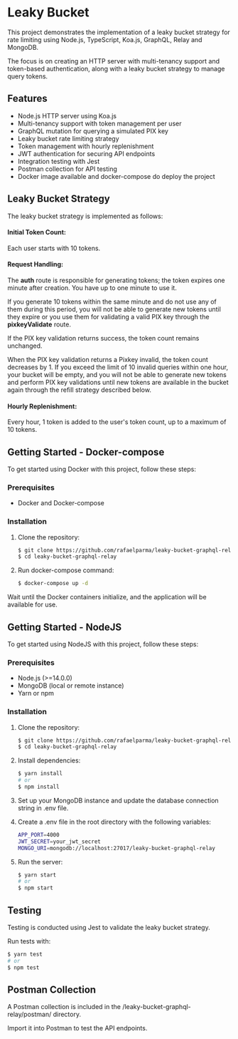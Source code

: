 # Leaky Bucket 

This project demonstrates the implementation of a leaky bucket strategy for rate limiting using Node.js, TypeScript, Koa.js, GraphQL, Relay and MongoDB. 

The focus is on creating an HTTP server with multi-tenancy support and token-based authentication, along with a leaky bucket strategy to manage query tokens.


## Features

- Node.js HTTP server using Koa.js
- Multi-tenancy support with token management per user
- GraphQL mutation for querying a simulated PIX key
- Leaky bucket rate limiting strategy
- Token management with hourly replenishment
- JWT authentication for securing API endpoints
- Integration testing with Jest 
- Postman collection for API testing
- Docker image available and docker-compose do deploy the project


## Leaky Bucket Strategy
The leaky bucket strategy is implemented as follows:

#### Initial Token Count: 
Each user starts with 10 tokens.

#### Request Handling: 
The **auth** route is responsible for generating tokens; the token expires one minute after creation. You have up to one minute to use it.

If you generate 10 tokens within the same minute and do not use any of them during this period, you will not be able to generate new tokens until they expire or you use them for validating a valid PIX key through the **pixkeyValidate** route.

If the PIX key validation returns success, the token count remains unchanged. 

When the PIX key validation returns a Pixkey invalid, the token count decreases by 1. If you exceed the limit of 10 invalid queries within one hour, your bucket will be empty, and you will not be able to generate new tokens and perform PIX key validations until new tokens are available in the bucket again through the refill strategy described below.

#### Hourly Replenishment: 

Every hour, 1 token is added to the user's token count, up to a maximum of 10 tokens.

## Getting Started - Docker-compose

To get started using Docker with this project, follow these steps:

### Prerequisites

- Docker and Docker-compose

### Installation

1. Clone the repository:

    ```bash
    $ git clone https://github.com/rafaelparma/leaky-bucket-graphql-relay.git
    $ cd leaky-bucket-graphql-relay
    ```

2. Run docker-compose command:

    ```bash
    $ docker-compose up -d
    ```

Wait until the Docker containers initialize, and the application will be available for use.



## Getting Started - NodeJS

To get started using NodeJS with this project, follow these steps:

### Prerequisites

- Node.js (>=14.0.0)
- MongoDB (local or remote instance)
- Yarn or npm

### Installation

1. Clone the repository:

    ```bash
    $ git clone https://github.com/rafaelparma/leaky-bucket-graphql-relay.git
    $ cd leaky-bucket-graphql-relay
    ```

2. Install dependencies:

    ```bash
    $ yarn install
    # or
    $ npm install
    ```
3. Set up your MongoDB instance and update the database connection string in .env file.

4. Create a .env file in the root directory with the following variables:
    ```bash
    APP_PORT=4000
    JWT_SECRET=your_jwt_secret
    MONGO_URI=mongodb://localhost:27017/leaky-bucket-graphql-relay   
    ```
5. Run the server:
    ```bash
    $ yarn start
    # or
    $ npm start
    ```

## Testing
Testing is conducted using Jest to validate the leaky bucket strategy.

Run tests with:
```bash
$ yarn test
# or
$ npm test
```

## Postman Collection


A Postman collection is included in the /leaky-bucket-graphql-relay/postman/ directory. 

Import it into Postman to test the API endpoints.

